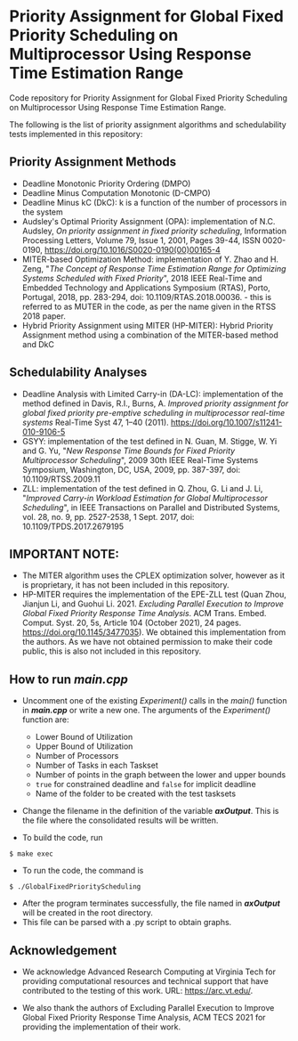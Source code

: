 # Priority Assignment for Global Fixed Priority Scheduling on Multiprocessor Using Response Time Estimation Range

Code repository for Priority Assignment for Global Fixed Priority Scheduling on Multiprocessor Using Response Time Estimation Range.

The following is the list of priority assignment algorithms and schedulability tests implemented in this repository:

## Priority Assignment Methods
- Deadline Monotonic Priority Ordering (DMPO)
- Deadline Minus Computation Monotonic (D-CMPO)
- Deadline Minus kC (DkC): k is a function of the number of processors in the system
- Audsley's Optimal Priority Assignment (OPA): implementation of N.C. Audsley, _On priority assignment in fixed priority scheduling_, Information Processing Letters, Volume 79, Issue 1, 2001, Pages 39-44, ISSN 0020-0190, https://doi.org/10.1016/S0020-0190(00)00165-4
- MITER-based Optimization Method: implementation of Y. Zhao and H. Zeng, "_The Concept of Response Time Estimation Range for Optimizing Systems Scheduled with Fixed Priority_", 2018 IEEE Real-Time and Embedded Technology and Applications Symposium (RTAS), Porto, Portugal, 2018, pp. 283-294, doi: 10.1109/RTAS.2018.00036. - this is referred to as MUTER in the code, as per the name given in the RTSS 2018 paper. 
- Hybrid Priority Assignment using MITER (HP-MITER): Hybrid Priority Assignment method using a combination of the MITER-based method and DkC


## Schedulability Analyses
- Deadline Analysis with Limited Carry-in (DA-LC): implementation of the method defined in Davis, R.I., Burns, A. _Improved priority assignment for global fixed priority pre-emptive scheduling in multiprocessor real-time systems_ Real-Time Syst 47, 1–40 (2011). https://doi.org/10.1007/s11241-010-9106-5
- GSYY: implementation of the test defined in N. Guan, M. Stigge, W. Yi and G. Yu, "_New Response Time Bounds for Fixed Priority Multiprocessor Scheduling_", 2009 30th IEEE Real-Time Systems Symposium, Washington, DC, USA, 2009, pp. 387-397, doi: 10.1109/RTSS.2009.11
- ZLL: implementation of the test defined in Q. Zhou, G. Li and J. Li, "_Improved Carry-in Workload Estimation for Global Multiprocessor Scheduling_", in IEEE Transactions on Parallel and Distributed Systems, vol. 28, no. 9, pp. 2527-2538, 1 Sept. 2017, doi: 10.1109/TPDS.2017.2679195


## **IMPORTANT NOTE:** 
- The MITER algorithm uses the CPLEX optimization solver, however as it is proprietary, it has not been included in this repository.
- HP-MITER requires the implementation of the EPE-ZLL test (Quan Zhou, Jianjun Li, and Guohui Li. 2021. _Excluding Parallel Execution to Improve Global Fixed Priority Response Time Analysis_. ACM Trans. Embed. Comput. Syst. 20, 5s, Article 104 (October 2021), 24 pages. https://doi.org/10.1145/3477035). We obtained this implementation from the authors. As we have not obtained permission to make their code public, this is also not included in this repository. 


## How to run *main.cpp*
- Uncomment one of the existing *Experiment()* calls in the *main()* function in ***main.cpp*** or write a new one. The arguments of the *Experiment()* function are:
  - Lower Bound of Utilization
  - Upper Bound of Utilization
  - Number of Processors
  - Number of Tasks in each Taskset
  - Number of points in the graph between the lower and upper bounds
  - `true` for constrained deadline and `false` for implicit deadline
  - Name of the folder to be created with the test tasksets

- Change the filename in the definition of the variable **_axOutput_**. This is the file where the consolidated results will be written. 

- To build the code, run
```
$ make exec
```

- To run the code, the command is
```
$ ./GlobalFixedPriorityScheduling
```

- After the program terminates successfully, the file named in **_axOutput_** will be created in the root directory. 
- This file can be parsed with a .py script to obtain graphs.


## Acknowledgement

- We acknowledge Advanced Research Computing at Virginia Tech for providing computational resources and technical support that have contributed to the testing of this work. URL: https://arc.vt.edu/.

- We also thank the authors of Excluding Parallel Execution to Improve Global Fixed Priority Response Time Analysis, ACM TECS 2021 for providing the implementation of their work.
